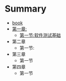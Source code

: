 # Summary

* [book](README.md)
* [第一章:](chapter1.md)
  * [第一节:软件测试基础](chapter1/di-yi-82823a-ruan-jian-ce-shi-ji-chu.md)
* 第二章
  * 第一节:
* 第三章
  * 第一节
* 第四章
  * 第一节

